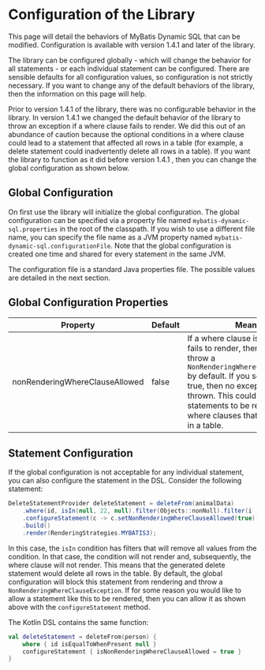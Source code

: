 # Configuration of the Library

This page will detail the behaviors of MyBatis Dynamic SQL that can be modified.
Configuration is available with version 1.4.1 and later of the library.

The library can be configured globally - which will change the behavior for all statements - or each individual statement
can be configured. There are sensible defaults for all configuration values, so configuration is not strictly necessary.
If you want to change any of the default behaviors of the library, then the information on this page will help.

Prior to version 1.4.1 of the library, there was no configurable behavior in the library. In version 1.4.1 we changed
the default behavior of the library to throw an exception if a where clause fails to render. We did this out of an
abundance of caution because the optional conditions in a where clause could lead to a statement that affected all
rows in a table (for example, a delete statement could inadvertently delete all rows in a table). If you want the library
to function as it did before version 1.4.1 , then you can change the global configuration as shown below.

## Global Configuration

On first use the library will initialize the global configuration. The global configuration can be specified via a property
file named `mybatis-dynamic-sql.properties` in the root of the classpath. If you wish to use a different file name,
you can specify the file name as a JVM property named `mybatis-dynamic-sql.configurationFile`. Note that the global
configuration is created one time and shared for every statement in the same JVM.

The configuration file is a standard Java properties file. The possible values are detailed in the next section.

## Global Configuration Properties

| Property                       | Default | Meaning                                                                                                                                                                                                                                                                                               |
|--------------------------------|---------|-------------------------------------------------------------------------------------------------------------------------------------------------------------------------------------------------------------------------------------------------------------------------------------------------------|
| nonRenderingWhereClauseAllowed | false   | If a where clause is specified, but fails to render, then the library will throw a `NonRenderingWhereClauseException` by default. If you set this value to true, then no exception will be thrown. This could enable statements to be rendered without where clauses that affect all rows in a table. |

## Statement Configuration

If the global configuration is not acceptable for any individual statement, you can also configure the statement in the
DSL. Consider the following statement:

```java
DeleteStatementProvider deleteStatement = deleteFrom(animalData)
    .where(id, isIn(null, 22, null).filter(Objects::nonNull).filter(i -> i != 22))
    .configureStatement(c -> c.setNonRenderingWhereClauseAllowed(true))
    .build()
    .render(RenderingStrategies.MYBATIS3);
```

In this case, the `isIn` condition has filters that will remove all values from the condition. In that case, the
condition will not render and, subsequently, the where clause will not render. This means that the generated delete
statement would delete all rows in the table. By default, the global configuration will block this statement from
rendering and throw a `NonRenderingWhereClauseException`. If for some reason you would like to allow a statement
like this to be rendered, then you can allow it as shown above with the `configureStatement` method.

The Kotlin DSL contains the same function:

```kotlin
val deleteStatement = deleteFrom(person) {
    where { id isEqualToWhenPresent null }
    configureStatement { isNonRenderingWhereClauseAllowed = true }
}
```

